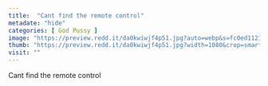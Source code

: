 ```yaml
---
title:  "Cant find the remote control"
metadate: "hide"
categories: [ God Pussy ]
image: "https://preview.redd.it/da0kwiwjf4p51.jpg?auto=webp&s=fc0ed112129681d7b43f29c6490657cba00f029b"
thumb: "https://preview.redd.it/da0kwiwjf4p51.jpg?width=1080&crop=smart&auto=webp&s=5a589e00609a595d1655ec848d5a3eb0ba6b356c"
visit: ""
---
```

Cant find the remote control
